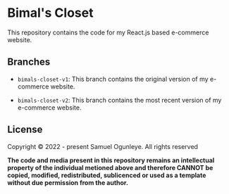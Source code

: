 # Bimal's Closet

This repository contains the code for my React.js based e-commerce website.

## Branches

- ```bimals-closet-v1```: This branch contains the original version of my e-commerce website.

- ```bimals-closet-v2```: This branch contains the most recent version of my e-commerce website.

## License

Copyright © 2022 - present Samuel Ogunleye. All rights reserved

**The code and media present in this repository remains an intellectual property of the individual metioned above and therefore CANNOT be copied, modified, redistributed, sublicenced or used as a template without due permission from the author.**
